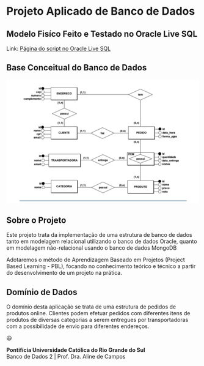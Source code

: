 # Projeto Aplicado de Banco de Dados

## Modelo Fisíco Feito e Testado no Oracle Live SQL
Link: [Página do script no Oracle Live SQL](https://livesql.oracle.com/apex/livesql/s/bvybm472zmmtlfm9kjaokgpaw)

## Base  Conceitual do Banco de Dados
![Texto Alternativo](https://github.com/AntonioO00/P1-BDII/blob/main/Extra/Conceitual.jpg)

## Sobre o Projeto

Este projeto trata da implementação de uma estrutura de banco de dados tanto em modelagem relacional utilizando o banco de dados Oracle, quanto em modelagem não-relacional usando o banco de dados MongoDB

Adotaremos o método de Aprendizagem Baseado em Projetos (Project Based Learning - PBL), focando no conhecimento teórico e técnico a partir do desenvolvimento de um projeto na prática.

## Domínio de Dados

O domínio desta aplicação se trata de uma estrutura de pedidos de produtos online. Clientes podem efetuar pedidos com diferentes itens de produtos de diversas categorias a serem entregues por transportadoras com a possibilidade de envio para diferentes endereços.

 😃

**Pontifícia Universidade Católica do Rio Grande do Sul**  
Banco de Dados 2 | Prof. Dra. Aline de Campos
